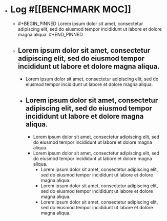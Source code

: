 - # Log #[[BENCHMARK MOC]]
	- #+BEGIN_PINNED
	  Lorem ipsum dolor sit amet, consectetur adipiscing elit, sed do eiusmod tempor incididunt ut labore et dolore magna aliqua.
	  #+END_PINNED
	- ## Lorem ipsum dolor sit amet, consectetur adipiscing elit, sed do eiusmod tempor incididunt ut labore et dolore magna aliqua.
		- Lorem ipsum dolor sit amet, consectetur adipiscing elit, sed do eiusmod tempor incididunt ut labore et dolore magna aliqua.
		- ## Lorem ipsum dolor sit amet, consectetur adipiscing elit, sed do eiusmod tempor incididunt ut labore et dolore magna aliqua.
			- Lorem ipsum dolor sit amet, consectetur adipiscing elit, sed do eiusmod tempor incididunt ut labore et dolore magna aliqua.
			- Lorem ipsum dolor sit amet, consectetur adipiscing elit, sed do eiusmod tempor incididunt ut labore et dolore magna aliqua.
				- Lorem ipsum dolor sit amet, consectetur adipiscing elit, sed do eiusmod tempor incididunt ut labore et dolore magna aliqua.
				- Lorem ipsum dolor sit amet, consectetur adipiscing elit, sed do eiusmod tempor incididunt ut labore et dolore magna aliqua.
				- Lorem ipsum dolor sit amet, consectetur adipiscing elit, sed do eiusmod tempor incididunt ut labore et dolore magna aliqua.